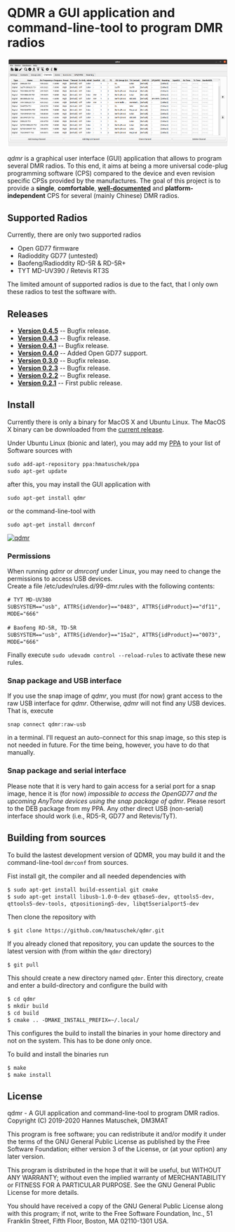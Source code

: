 # QDMR a GUI application and command-line-tool to program DMR radios

![qdmr channel editor](https://raw.githubusercontent.com/hmatuschek/qdmr/master/doc/fig/qdmr-channels.png "The qdmr CPS software.")

*qdmr* is a graphical user interface (GUI) application that allows to program several DMR radios.
To this end, it aims at being a more universal code-plug programming software (CPS) compared to the
device and even revision specific CPSs provided by the manufactures. The goal of this project is to
provide a **single**, **comfortable**, [**well-documented**](https://dm3mat.darc.de/qdmr/manual/) 
and **platform-independent** CPS for several (mainly Chinese) DMR radios.

## Supported Radios 
Currently, there are only two supported radios

  * Open GD77 firmware
  * Radioddity GD77 (untested)
  * Baofeng/Radioddity RD-5R & RD-5R+
  * TYT MD-UV390 / Retevis RT3S

The limited amount of supported radios is due to the fact, that I only own these radios to test
the software with.


## Releases
 * **[Version 0.4.5](https://github.com/hmatuschek/qdmr/releases/tag/v0.4.5)** -- Bugfix release.
 * **[Version 0.4.3](https://github.com/hmatuschek/qdmr/releases/tag/v0.4.3)** -- Bugfix release.
 * **[Version 0.4.1](https://github.com/hmatuschek/qdmr/releases/tag/v0.4.1)** -- Bugfix release.
 * **[Version 0.4.0](https://github.com/hmatuschek/qdmr/releases/tag/v0.4.0)** -- Added Open GD77 support.
 * **[Version 0.3.0](https://github.com/hmatuschek/qdmr/releases/tag/v0.3.0)** -- Bugfix release.
 * **[Version 0.2.3](https://github.com/hmatuschek/qdmr/releases/tag/v0.2.3)** -- Bugfix release.
 * **[Version 0.2.2](https://github.com/hmatuschek/qdmr/releases/tag/v0.2.2)** -- Bugfix release.
 * **[Version 0.2.1](https://github.com/hmatuschek/qdmr/releases/tag/v0.2.1)** -- First public release.


## Install
Currently there is only a binary for MacOS X and Ubuntu Linux. The MacOS X binary can be downloaded
from the [current release](https://github.com/hmatuschek/qdmr/releases/).

Under Ubuntu Linux (bionic and later), you may add my
[PPA](https://launchpad.net/~hmatuschek/+archive/ubuntu/ppa) to your list of Software sources with

    sudo add-apt-repository ppa:hmatuschek/ppa
    sudo apt-get update

after this, you may install the GUI application with

    sudo apt-get install qdmr

or the command-line-tool with

    sudo apt-get install dmrconf

[![qdmr](https://snapcraft.io//qdmr/badge.svg)](https://snapcraft.io/qdmr)

### Permissions
When running *qdmr* or *dmrconf* under Linux, you may need to change the permissions to access USB devices.  
Create a file /etc/udev/rules.d/99-dmr.rules with the following contents:

    # TYT MD-UV380
    SUBSYSTEM=="usb", ATTRS{idVendor}=="0483", ATTRS{idProduct}=="df11", MODE="666"
    
    # Baofeng RD-5R, TD-5R
    SUBSYSTEM=="usb", ATTRS{idVendor}=="15a2", ATTRS{idProduct}=="0073", MODE="666"

Finally execute `sudo udevadm control --reload-rules` to activate these new rules.

### Snap package and USB interface
If you use the snap image of *qdmr*, you must (for now) grant access to the raw USB interface for
*qdmr*. Otherwise, *qdmr* will not find any USB devices. That is, execute

    snap connect qdmr:raw-usb

in a terminal. I'll request an auto-connect for this snap image, so this step is not needed in
future. For the time being, however, you have to do that manually.

### Snap package and serial interface
Please note that it is very hard to gain access for a serial port for a snap image, hence it is 
(for now) *impossible to access the OpenGD77 and the upcoming AnyTone devices using the snap 
package of qdmr*. Please resort to the DEB package from my PPA. Any other direct USB (non-serial) 
interface should work (i.e., RD5-R, GD77 and Retevis/TyT).

## Building from sources
To build the lastest development version of QDMR, you may build it and the command-line-tool `dmrconf` from 
sources.

Fist install git, the compiler and all needed dependencies with
```
$ sudo apt-get install build-essential git cmake 
$ sudo apt-get install libusb-1.0-0-dev qtbase5-dev, qttools5-dev, qttools5-dev-tools, qtpositioning5-dev, libqt5serialport5-dev
```

Then clone the repository with
```
$ git clone https://github.com/hmatuschek/qdmr.git
```
If you already cloned that repository, you can update the sources to the latest version with (from within the `qdmr` directory)
```
$ git pull
```

This should create a new directory named `qdmr`. Enter this directory, create and enter a build-directory and configure the build with
```
$ cd qdmr
$ mkdir build
$ cd build
$ cmake .. -DMAKE_INSTALL_PREFIX=~/.local/
```
This configures the build to install the binaries in your home directory and not on the system. This has to be done only once.

To build and install the binaries run
```
$ make
$ make install
```

## License
qdmr - A GUI application and command-line-tool to program DMR radios.
Copyright (C) 2019-2020 Hannes Matuschek, DM3MAT

This program is free software; you can redistribute it and/or modify
it under the terms of the GNU General Public License as published by
the Free Software Foundation; either version 3 of the License, or
(at your option) any later version.

This program is distributed in the hope that it will be useful,
but WITHOUT ANY WARRANTY; without even the implied warranty of
MERCHANTABILITY or FITNESS FOR A PARTICULAR PURPOSE.  See the
GNU General Public License for more details.

You should have received a copy of the GNU General Public License along
with this program; if not, write to the Free Software Foundation, Inc.,
51 Franklin Street, Fifth Floor, Boston, MA 02110-1301 USA.
